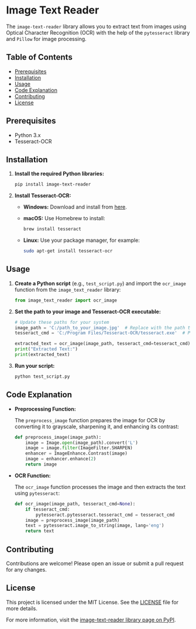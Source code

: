 # Image Text Reader

The `image-text-reader` library allows you to extract text from images using Optical Character Recognition (OCR) with the help of the `pytesseract` library and `Pillow` for image processing.

## Table of Contents

- [Prerequisites](#prerequisites)
- [Installation](#installation)
- [Usage](#usage)
- [Code Explanation](#code-explanation)
- [Contributing](#contributing)
- [License](#license)

## Prerequisites

- Python 3.x
- Tesseract-OCR

## Installation

1. **Install the required Python libraries:**

    ```bash
    pip install image-text-reader
    ```

2. **Install Tesseract-OCR:**
    - **Windows:** Download and install from [here](https://github.com/UB-Mannheim/tesseract/wiki).
    - **macOS:** Use Homebrew to install:

      ```bash
      brew install tesseract
      ```

    - **Linux:** Use your package manager, for example:

      ```bash
      sudo apt-get install tesseract-ocr
      ```

## Usage

1. **Create a Python script** (e.g., `test_script.py`) and import the `ocr_image` function from the `image_text_reader` library:

    ```python
    from image_text_reader import ocr_image
    ```

2. **Set the path to your image and Tesseract-OCR executable:**

    ```python
    # Update these paths for your system
    image_path = 'C:/path_to_your_image.jpg'  # Replace with the path to your test image
    tesseract_cmd = 'C:/Program Files/Tesseract-OCR/tesseract.exe'  # Path to Tesseract executable

    extracted_text = ocr_image(image_path, tesseract_cmd=tesseract_cmd)
    print("Extracted Text:")
    print(extracted_text)
    ```

3. **Run your script:**

    ```bash
    python test_script.py
    ```

## Code Explanation

- **Preprocessing Function:**

    The `preprocess_image` function prepares the image for OCR by converting it to grayscale, sharpening it, and enhancing its contrast:

    ```python
    def preprocess_image(image_path):
        image = Image.open(image_path).convert('L')
        image = image.filter(ImageFilter.SHARPEN)
        enhancer = ImageEnhance.Contrast(image)
        image = enhancer.enhance(2)
        return image
    ```

- **OCR Function:**

    The `ocr_image` function processes the image and then extracts the text using `pytesseract`:

    ```python
    def ocr_image(image_path, tesseract_cmd=None):
        if tesseract_cmd:
            pytesseract.pytesseract.tesseract_cmd = tesseract_cmd
        image = preprocess_image(image_path)
        text = pytesseract.image_to_string(image, lang='eng')
        return text
    ```

## Contributing

Contributions are welcome! Please open an issue or submit a pull request for any changes.

## License

This project is licensed under the MIT License. See the [LICENSE](LICENSE) file for more details.

For more information, visit the [image-text-reader library page on PyPI](https://pypi.org/project/image-text-reader/).
